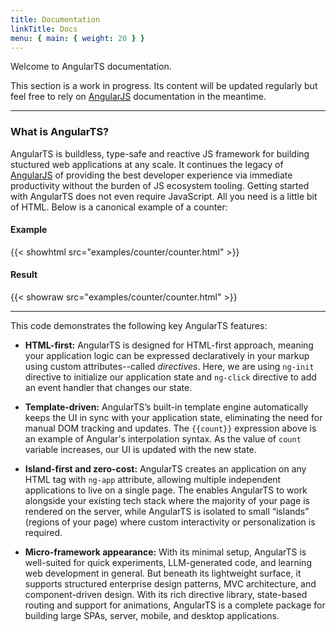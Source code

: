 ```yaml
---
title: Documentation
linkTitle: Docs
menu: { main: { weight: 20 } }
---
```


Welcome to AngularTS documentation.

This section is a work in progress. Its content will be updated regularly but
feel free to rely on [AngularJS](https://docs.angularjs.org/guide) documentation
in the meantime.

---

### What is AngularTS?

AngularTS is buildless, type-safe and reactive JS framework for building
stuctured web applications at any scale. It continues the legacy of
[AngularJS](https://angularjs.org/) of providing the best developer experience
via immediate productivity without the burden of JS ecosystem tooling. Getting
started with AngularTS does not even require JavaScript. All you need is a
little bit of HTML. Below is a canonical example of a counter:

#### Example

{{< showhtml src="examples/counter/counter.html" >}}

#### Result

{{< showraw src="examples/counter/counter.html" >}}

---

This code demonstrates the following key AngularTS features:

- **HTML-first:** AngularTS is designed for HTML-first approach, meaning your
  application logic can be expressed declaratively in your markup using custom
  attributes--called _directives_. Here, we are using `ng-init` directive to
  initialize our application state and `ng-click` directive to add an event
  handler that changes our state.
- **Template-driven:** AngularTS’s built-in template engine automatically keeps
  the UI in sync with your application state, eliminating the need for manual
  DOM tracking and updates. The `{{count}}` expression above is an example of
  Angular's interpolation syntax. As the value of `count` variable increases,
  our UI is updated with the new state.

- **Island-first and zero-cost:** AngularTS creates an application on any HTML
  tag with `ng-app` attribute, allowing multiple independent applications to
  live on a single page. The enables AngularTS to work alongside your existing
  tech stack where the majority of your page is rendered on the server, while
  AngularTS is isolated to small “islands” (regions of your page) where custom
  interactivity or personalization is required.

- **Micro-framework appearance:** With its minimal setup, AngularTS is
  well-suited for quick experiments, LLM-generated code, and learning web
  development in general. But beneath its lightweight surface, it supports
  structured enterprise design patterns, MVC architecture, and component-driven
  design. With its rich directive library, state-based routing and support for
  animations, AngularTS is a complete package for building large SPAs, server,
  mobile, and desktop applications.
